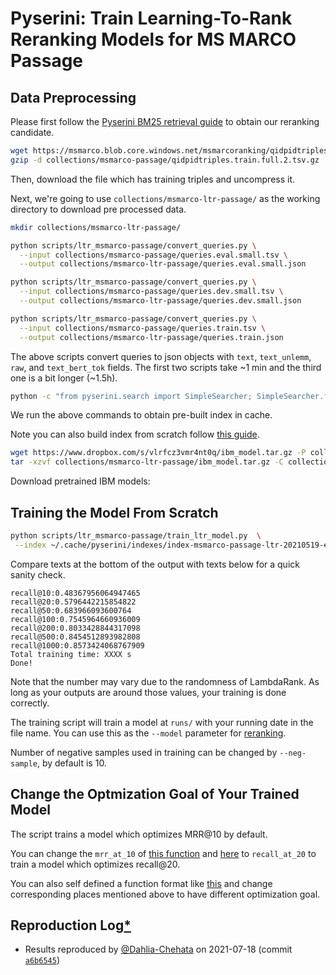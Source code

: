 # Pyserini: Train Learning-To-Rank Reranking Models for MS MARCO Passage

## Data Preprocessing

Please first follow the [Pyserini BM25 retrieval guide](experiments-msmarco-passage.md) to obtain our reranking candidate.

```bash
wget https://msmarco.blob.core.windows.net/msmarcoranking/qidpidtriples.train.full.2.tsv.gz -P collections/msmarco-passage/	
gzip -d collections/msmarco-passage/qidpidtriples.train.full.2.tsv.gz
```
Then, download the file which has training triples and uncompress it.

Next, we're going to use `collections/msmarco-ltr-passage/` as the working directory to download pre processed data.

```bash
mkdir collections/msmarco-ltr-passage/

python scripts/ltr_msmarco-passage/convert_queries.py \
  --input collections/msmarco-passage/queries.eval.small.tsv \
  --output collections/msmarco-ltr-passage/queries.eval.small.json 

python scripts/ltr_msmarco-passage/convert_queries.py \
  --input collections/msmarco-passage/queries.dev.small.tsv \
  --output collections/msmarco-ltr-passage/queries.dev.small.json

python scripts/ltr_msmarco-passage/convert_queries.py \
  --input collections/msmarco-passage/queries.train.tsv \
  --output collections/msmarco-ltr-passage/queries.train.json
```

The above scripts convert queries to json objects with `text`, `text_unlemm`, `raw`, and `text_bert_tok` fields.
The first two scripts take ~1 min and the third one is a bit longer (~1.5h).

```bash
python -c "from pyserini.search import SimpleSearcher; SimpleSearcher.from_prebuilt_index('msmarco-passage-ltr')"
```

We run the above commands to obtain pre-built index in cache. 

Note you can also build index from scratch follow [this guide](./experiments-ltr-msmarco-passage-reranking.md#L104).

```bash
wget https://www.dropbox.com/s/vlrfcz3vmr4nt0q/ibm_model.tar.gz -P collections/msmarco-ltr-passage/
tar -xzvf collections/msmarco-ltr-passage/ibm_model.tar.gz -C collections/msmarco-ltr-passage/
```
Download pretrained IBM models:

## Training the Model From Scratch
```bash
python scripts/ltr_msmarco-passage/train_ltr_model.py  \
 --index ~/.cache/pyserini/indexes/index-msmarco-passage-ltr-20210519-e25e33f.a5de642c268ac1ed5892c069bdc29ae3 
```

Compare texts at the bottom of the output with texts below for a quick sanity check.
```
recall@10:0.48367956064947465
recall@20:0.5796442215854822
recall@50:0.683966093600764
recall@100:0.7545964660936009
recall@200:0.8033428844317098
recall@500:0.8454512893982808
recall@1000:0.8573424068767909
Total training time: XXXX s
Done!
```

Note that the number may vary due to the randomness of LambdaRank. As long as your outputs are around those values, your training is done correctly.

The training script will train a model at `runs/` with your running date in the file name. You can use this as the `--model` parameter for [reranking](experiments-ltr-msmarco-passage-reranking.md#L58).

Number of negative samples used in training can be changed by `--neg-sample`, by default is 10.

## Change the Optmization Goal of Your Trained Model
The script trains a model which optimizes MRR@10 by default. 

You can change the `mrr_at_10`  of [this function](../scripts/ltr_msmarco-passage/train_ltr_model.py#L621) and [here](../scripts/ltr_msmarco-passage/train_ltr_model.py#L358) to `recall_at_20` to train a model which optimizes recall@20.

You can also self defined a function format like [this](../scripts/ltr_msmarco-passage/train_ltr_model.py#L300) and change corresponding places mentioned above to have different optimization goal.

## Reproduction Log[*](reproducibility.md)
+ Results reproduced by [@Dahlia-Chehata](https://github.com/Dahlia-Chehata) on 2021-07-18 (commit [`a6b6545`](https://github.com/castorini/pyserini/commit/a6b6545c0133c03d50d5c33fb2fea7c527de04bb))
